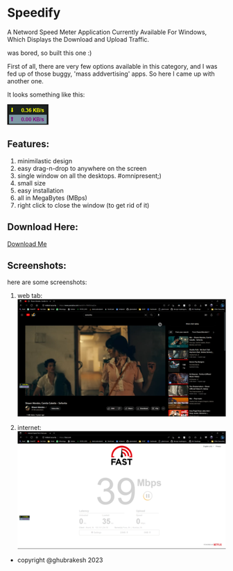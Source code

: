 # Speedify
A Netword Speed Meter Application Currently Available For Windows, Which Displays the Download and Upload Traffic.

was bored, so built this one :)

First of all, there are very few options available in this category, and I was fed up of those buggy, 'mass addvertising' apps. So here I came up with another one.

It looks something like this:

![](/images/icon.png)

## Features:

1. minimilastic design
2. easy drag-n-drop to anywhere on the screen
3. single window on all the desktops. #omnipresent;) 
4. small size
5. easy installation
6. all in MegaBytes (MBps)
6. right click to close the window (to get rid of it)

## Download Here:

[Download Me](https://raw.githubusercontent.com/ghubrakesh/Speedify/main/application/SpeedifySetup.exe)

## Screenshots:

here are some screenshots:
1. web tab:
![](/images/yt.png)

2. internet:
![](/images/web.png)

* copyright @ghubrakesh 2023
